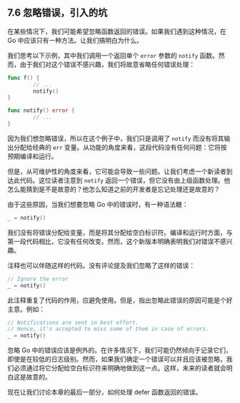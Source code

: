 ## 7.6 忽略错误，引入的坑

在某些情况下，我们可能希望忽略函数返回的错误。如果我们遇到这种情况，在 Go 中应该只有一种方法。让我们搞明白为什么。

我们思考以下示例，其中我们调用一个返回单个 `error` 参数的 `notify` 函数。然而，由于我们对这个错误不感兴趣，我们将故意省略任何错误处理：

```go
func f() {
        // ...
        notify()
}

func notify() error {
        // ...
}
```

因为我们想忽略错误，所以在这个例子中，我们只是调用了 `notify` 而没有将其输出分配给经典的 `err` 变量。从功能的角度来看，这段代码没有任何问题：它将按预期编译和运行。

但是，从可维护性的角度来看，它可能会导致一些问题。让我们考虑一个新读者到达此代码。这位读者注意到 `notify` 返回一个错误，但它没有由上级函数处理。他怎么能猜到是不是故意的？他怎么知道之前的开发者是忘记处理还是故意的？

由于这些原因，当我们想要忽略 Go 中的错误时，有一种语法糖：

```go
_ = notify()
```

我们没有将错误分配给变量，而是将其分配给空白标识符。编译和运行时方面，与第一段代码相比，它没有任何改变。然而，这个新版本明确表明我们对错误不感兴趣。

注释也可以伴随这样的代码。没有评论提及我们忽略了这样的错误：

```go
// Ignore the error
_ = notify()
```

此注释重复了代码的作用，应避免使用。但是，指出忽略此错误的原因可能是个好主意。例如：

```go
// Notifications are sent in best effort.
// Hence, it's accepted to miss some of them in case of errors.
_ = notify()
```

忽略 Go 中的错误应该是例外的。在许多情况下，我们可能仍然倾向于记录它们，即使是在较低的日志级别。然而，如果我们确定一个错误可以并且应该被忽略，我们必须通过将它分配给空白标识符来明确地做到这一点。这样，未来的读者就会明白这是故意的。

现在让我们讨论本章的最后一部分，如何处理 defer 函数返回的错误。